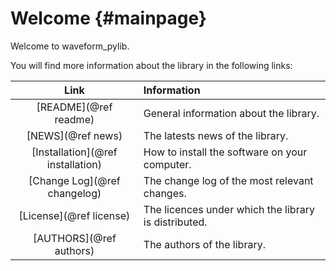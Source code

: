 Welcome         {#mainpage}
=======

Welcome to waveform_pylib.

You will find more information about the library in the following links:

  Link                             | Information
:--------------------------------: | :---------------------------------------------
[README](@ref readme)              | General information about the library.
[NEWS](@ref news)                  | The latests news of the library.
[Installation](@ref installation)  | How to install the software on your computer.
[Change Log](@ref changelog)       | The change log of the most relevant changes.
[License](@ref license)            | The licences under which the library is distributed.
[AUTHORS](@ref authors)            | The authors of the library.




